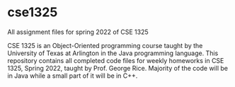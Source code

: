 # cse1325
All assignment files for spring 2022 of CSE 1325

CSE 1325 is an Object-Oriented programming course taught by the University of Texas at Arlington in the Java programming language.
This repository contains all completed code files for weekly homeworks in CSE 1325, Spring 2022, taught by Prof. George Rice. 
Majority of the code will be in Java while a small part of it will be in C++.
